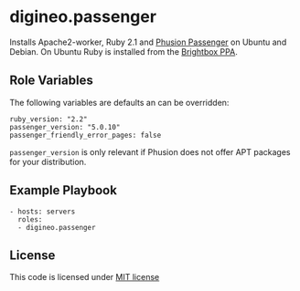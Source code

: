 digineo.passenger
=========

Installs Apache2-worker, Ruby 2.1 and [Phusion Passenger](https://www.phusionpassenger.com/) on Ubuntu and Debian.
On Ubuntu Ruby is installed from the [Brightbox PPA](https://launchpad.net/~brightbox/+archive/ubuntu/ruby-ng).

Role Variables
--------------

The following variables are defaults an can be overridden:

    ruby_version: "2.2"
    passenger_version: "5.0.10"
    passenger_friendly_error_pages: false

`passenger_version` is only relevant if Phusion does not offer APT packages for your distribution.

Example Playbook
----------------

    - hosts: servers
      roles:
      - digineo.passenger

License
-------

This code is licensed under [MIT license](http://opensource.org/licenses/MIT)
